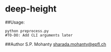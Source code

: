 # deep-height

##Usage:
```
python preprocess.py
#TO-DO: Add CLI arguments later
```

##Author
S.P. Mohanty <sharada.mohanty@epfl.ch>
